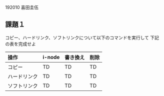 192010
喜田圭伍

## 課題１

コピー、ハードリンク、ソフトリンクについて以下のコマンドを実行して
下記の表を完成せよ

| 操作 | i-node | 書き換え | 削除 |
| :--- | --- | --- | --- |
| コピー | TD | TD | TD |
| ハードリンク | TD | TD | TD |
| ソフトリンク | TD | TD | TD |

